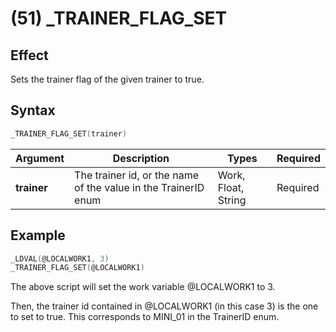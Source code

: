 # (51) _TRAINER_FLAG_SET

## Effect

Sets the trainer flag of the given trainer to true.

## Syntax

```c
_TRAINER_FLAG_SET(trainer)
```

| Argument | Description | Types | Required |
| - | - | - | - |
| **trainer** | The trainer id, or the name of the value in the TrainerID enum | Work, Float, String | Required |

## Example

```c
_LDVAL(@LOCALWORK1, 3)
_TRAINER_FLAG_SET(@LOCALWORK1)
```

The above script will set the work variable @LOCALWORK1 to 3.

Then, the trainer id contained in @LOCALWORK1 (in this case 3) is the one to set to true. This corresponds to MINI_01 in the TrainerID enum.
